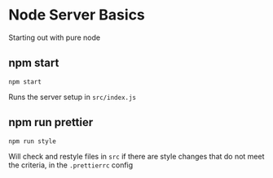 # Node Server Basics

Starting out with pure node

## npm start

`npm start`

Runs the server setup in `src/index.js`

## npm run prettier

`npm run style`

Will check and restyle files in `src` if there are style changes that do not meet the criteria, in the `.prettierrc` config
